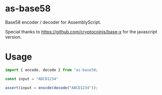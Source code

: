 # as-base58
Base58 encoder / decoder for AssemblyScript.

Special thanks to https://github.com/cryptocoinjs/base-x for the javascript version.


# Usage

```ts
import { encode, decode } from "as-base58;

const input = "ABCD1234"

assert(input = enocde(decode("ABCD1234"));
```